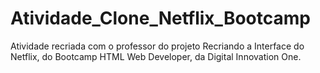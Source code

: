 # Atividade_Clone_Netflix_Bootcamp
Atividade recriada com o professor do projeto Recriando a Interface do Netflix, do Bootcamp HTML Web Developer, da Digital Innovation One.
